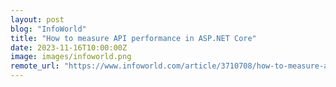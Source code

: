 ```yaml
---
layout: post
blog: "InfoWorld"
title: "How to measure API performance in ASP.NET Core"
date: 2023-11-16T10:00:00Z
image: images/infoworld.png
remote_url: "https://www.infoworld.com/article/3710708/how-to-measure-api-performance-in-asp-net-core.html#tk.rss_applicationdevelopment"
---
```

